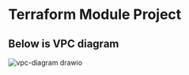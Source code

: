 # Terraform Module Project

## Below is VPC diagram 

![vpc-diagram drawio](https://github.com/akashzakde/terraform-modules/assets/64258131/eb72680e-165c-413f-b02c-ed7755dbe139)
